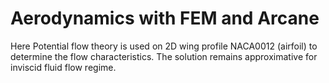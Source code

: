 # Aerodynamics with FEM and Arcane #

Here Potential flow theory is used on 2D wing profile NACA0012 (airfoil) to determine the flow characteristics. The solution remains approximative for inviscid fluid flow regime.
